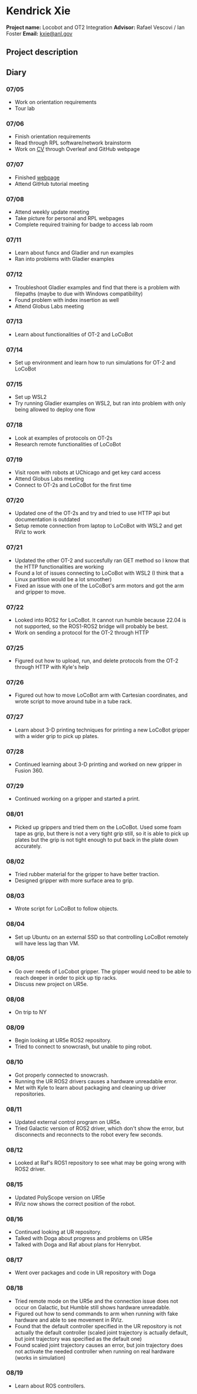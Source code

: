 # Kendrick Xie

**Project name:** Locobot and OT2 Integration
**Advisor:** Rafael Vescovi / Ian Foster
**Email:** kxie@anl.gov

## Project description

## Diary

### 07/05

- Work on orientation requirements
- Tour lab

### 07/06

- Finish orientation requirements
- Read through RPL software/network brainstorm
- Work on [CV](https://github.com/KendrickXie/rpl-summer-2022/blob/main/kendrick/KendrickXieCV.pdf) through Overleaf and GitHub webpage

### 07/07

- Finished [webpage](https://kendrickxie.github.io)
- Attend GitHub tutorial meeting

### 07/08

- Attend weekly update meeting
- Take picture for personal and RPL webpages
- Complete required training for badge to access lab room

### 07/11

- Learn about funcx and Gladier and run examples
- Ran into problems with Gladier examples

### 07/12

- Troubleshoot Gladier examples and find that there is a problem with filepaths (maybe to due with Windows compatibility)
- Found problem with index insertion as well
- Attend Globus Labs meeting

### 07/13

- Learn about functionalities of OT-2 and LoCoBot

### 07/14

- Set up environment and learn how to run simulations for OT-2 and LoCoBot

### 07/15

- Set up WSL2
- Try running Gladier examples on WSL2, but ran into problem with only being allowed to deploy one flow

### 07/18

- Look at examples of protocols on OT-2s
- Research remote functionalities of LoCoBot

### 07/19

- Visit room with robots at UChicago and get key card access
- Attend Globus Labs meeting
- Connect to OT-2s and LoCoBot for the first time

### 07/20

- Updated one of the OT-2s and try and tried to use HTTP api but documentation is outdated
- Setup remote connection from laptop to LoCoBot with WSL2 and get RViz to work

### 07/21

- Updated the other OT-2 and succesfully ran GET method so I know that the HTTP functionalities are working
- Found a lot of issues connecting to LoCoBot with WSL2 (I think that a Linux partition would be a lot smoother)
- Fixed an issue with one of the LoCoBot's arm motors and got the arm and gripper to move.

### 07/22

- Looked into ROS2 for LoCoBot. It cannot run humble because 22.04 is not supported, so the ROS1-ROS2 bridge will probably be best.
- Work on sending a protocol for the OT-2 through HTTP

### 07/25

- Figured out how to upload, run, and delete protocols from the OT-2 through HTTP with Kyle's help

### 07/26

- Figured out how to move LoCoBot arm with Cartesian coordinates, and wrote script to move around tube in a tube rack.

### 07/27

- Learn about 3-D printing techniques for printing a new LoCoBot gripper with a wider grip to pick up plates.

### 07/28

- Continued learning about 3-D printing and worked on new gripper in Fusion 360.

### 07/29

- Continued working on a gripper and started a print.

### 08/01

- Picked up grippers and tried them on the LoCoBot. Used some foam tape as grip, but there is not a very tight grip still, so it is able to pick up plates but the grip is not tight enough to put back in the plate down accurately.

### 08/02

- Tried rubber material for the gripper to have better traction.
- Designed gripper with more surface area to grip.

### 08/03

- Wrote script for LoCoBot to follow objects.

### 08/04

- Set up Ubuntu on an external SSD so that controlling LoCoBot remotely will have less lag than VM.

### 08/05

- Go over needs of LoCobot gripper. The gripper would need to be able to reach deeper in order to pick up tip racks.
- Discuss new project on UR5e.

### 08/08

- On trip to NY

### 08/09

- Begin looking at UR5e ROS2 repository.
- Tried to connect to snowcrash, but unable to ping robot.

### 08/10

- Got properly connected to snowcrash.
- Running the UR ROS2 drivers causes a hardware unreadable error.
- Met with Kyle to learn about packaging and cleaning up driver repositories.

### 08/11

- Updated external control program on UR5e.
- Tried Galactic version of ROS2 driver, which don't show the error, but disconnects and reconnects to the robot every few seconds.

### 08/12

- Looked at Raf's ROS1 repository to see what may be going wrong with ROS2 driver.

### 08/15

- Updated PolyScope version on UR5e
- RViz now shows the correct position of the robot.

### 08/16

- Continued looking at UR repository.
- Talked with Doga about progress and problems on UR5e
- Talked with Doga and Raf about plans for Henrybot.

### 08/17

- Went over packages and code in UR repository with Doga

### 08/18

- Tried remote mode on the UR5e and the connection issue does not occur on Galactic, but Humble still shows hardware unreadable.
- Figured out how to send commands to arm when running with fake hardware and able to see movement in RViz.
- Found that the default controller specified in the UR repository is not actually the default controller (scaled joint trajectory is actually default, but joint trajectory was specified as the default one)
- Found scaled joint trajectory causes an error, but join trajectory does not activate the needed controller when running on real hardware (works in simulation)

### 08/19

- Learn about ROS controllers.
